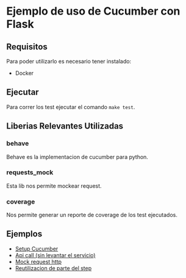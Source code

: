 # Ejemplo de uso de Cucumber con Flask

## Requisitos
Para poder utilizarlo es necesario tener instalado:
- Docker

## Ejecutar 
Para correr los test ejecutar el comando ```make test```.

## Liberias Relevantes Utilizadas

### behave
Behave es la implementacion de cucumber para python.

### requests_mock
Esta lib nos permite mockear request.

### coverage
Nos permite generar un reporte de coverage de los test ejecutados.

## Ejemplos

* [Setup Cucumber](https://github.com/taller-de-programacion-2/Cucumber/blob/Python/features/environment.py)
* [Api call (sin levantar el servicio)](https://github.com/taller-de-programacion-2/Cucumber/blob/Python/features/steps/ping.py#L17)
* [Mock request http](https://github.com/taller-de-programacion-2/Cucumber/blob/Python/features/steps/inscription.py#L15)
* [Reutilizacion de parte del step](https://github.com/taller-de-programacion-2/Cucumber/blob/Python/features/inscription.feature#L13)
